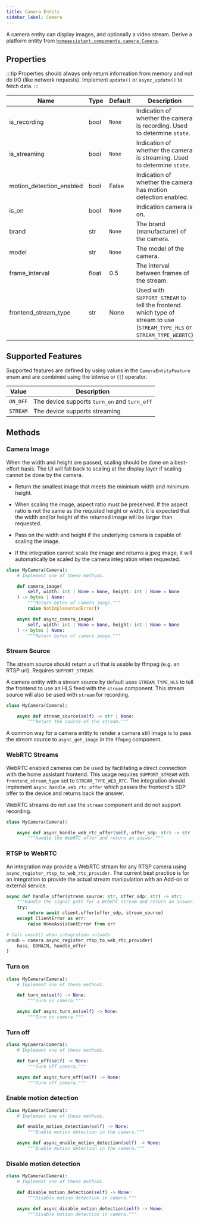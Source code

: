 ```yaml
---
title: Camera Entity
sidebar_label: Camera
---
```


A camera entity can display images, and optionally a video stream. Derive a platform entity from [`homeassistant.components.camera.Camera`](https://github.com/home-assistant/core/blob/dev/homeassistant/components/camera/__init__.py).

## Properties

:::tip
Properties should always only return information from memory and not do I/O (like network requests). Implement `update()` or `async_update()` to fetch data.
:::

| Name                     | Type  | Default | Description                                                                                                             |
| ------------------------ | ----- | ------- | ----------------------------------------------------------------------------------------------------------------------- |
| is_recording             | bool  | `None`  | Indication of whether the camera is recording. Used to determine `state`.                                               |
| is_streaming             | bool  | `None`  | Indication of whether the camera is streaming. Used to determine `state`.                                               |
| motion_detection_enabled | bool  | False   | Indication of whether the camera has motion detection enabled.                                                          |
| is_on                    | bool  | `None`  | Indication camera is on.                                                                                                |
| brand                    | str   | `None`  | The brand (manufacturer) of the camera.                                                                                 |
| model                    | str   | `None`  | The model of the camera.                                                                                                |
| frame_interval           | float | 0.5     | The interval between frames of the stream.                                                                              |
| frontend_stream_type     | str   | None    | Used with `SUPPORT_STREAM` to tell the frontend which type of stream to use (`STREAM_TYPE_HLS` or `STREAM_TYPE_WEBRTC`) |

## Supported Features

Supported features are defined by using values in the `CameraEntityFeature` enum
and are combined using the bitwise or (`|`) operator.

| Value    | Description                                  |
| -------- | -------------------------------------------- |
| `ON_OFF` | The device supports `turn_on` and `turn_off` |
| `STREAM` | The device supports streaming                |

## Methods

### Camera Image

When the width and height are passed, scaling should be done on a best-effort basis. The UI will fall back to scaling at the display layer if scaling cannot be done by the camera.

- Return the smallest image that meets the minimum width and minimum height.

- When scaling the image, aspect ratio must be preserved. If the aspect ratio is not the same as the requsted height or width, it is expected that the width and/or height of the returned image will be larger than requested.

- Pass on the width and height if the underlying camera is capable of scaling the image.

- If the integration cannot scale the image and returns a jpeg image, it will automatically be scaled by the camera integration when requested.

```python
class MyCamera(Camera):
    # Implement one of these methods.

    def camera_image(
        self, width: int | None = None, height: int | None = None
    ) -> bytes | None:
        """Return bytes of camera image."""
        raise NotImplementedError()

    async def async_camera_image(
        self, width: int | None = None, height: int | None = None
    ) -> bytes | None:
        """Return bytes of camera image."""

```

### Stream Source

The stream source should return a url that is usable by ffmpeg (e.g. an RTSP url). Requires `SUPPORT_STREAM`.

A camera entity with a stream source by default uses `STREAM_TYPE_HLS` to tell the frontend to use an HLS feed with the `stream` component. This stream source will also be used with `stream` for recording.

```python
class MyCamera(Camera):

    async def stream_source(self) -> str | None:
        """Return the source of the stream."""

```

A common way for a camera entity to render a camera still image is to pass the stream source to `async_get_image` in the `ffmpeg` component.

### WebRTC Streams

WebRTC enabled cameras can be used by facilitating a direct connection with the home assistant frontend. This usage requires `SUPPORT_STREAM` with `frontend_stream_type` set to `STREAM_TYPE_WEB_RTC`. The integration should implement `async_handle_web_rtc_offer` which passes the frontend's SDP offer to the device and returns back the answer.

WebRTC streams do not use the `stream` component and do not support recording.

```python
class MyCamera(Camera):

    async def async_handle_web_rtc_offer(self, offer_sdp: str) -> str | None:
        """Handle the WebRTC offer and return an answer."""
```

### RTSP to WebRTC

An integration may provide a WebRTC stream for any RTSP camera using `async_register_rtsp_to_web_rtc_provider`. The current best practice is for an integration to provide the actual stream manipulation with an Add-on or external service.

```python
async def handle_offer(stream_source: str, offer_sdp: str) -> str:
    """Handle the signal path for a WebRTC stream and return an answer."""
    try:
        return await client.offer(offer_sdp, stream_source)
    except ClientError as err:
        raise HomeAssistantError from err

# Call unsub() when integration unloads
unsub = camera.async_register_rtsp_to_web_rtc_provider(
    hass, DOMAIN, handle_offer
)
```

### Turn on

```python
class MyCamera(Camera):
    # Implement one of these methods.

    def turn_on(self) -> None:
        """Turn on camera."""

    async def async_turn_on(self) -> None:
        """Turn on camera."""
```

### Turn off

```python
class MyCamera(Camera):
    # Implement one of these methods.

    def turn_off(self) -> None:
        """Turn off camera."""

    async def async_turn_off(self) -> None:
        """Turn off camera."""
```

### Enable motion detection

```python
class MyCamera(Camera):
    # Implement one of these methods.

    def enable_motion_detection(self) -> None:
        """Enable motion detection in the camera."""

    async def async_enable_motion_detection(self) -> None:
        """Enable motion detection in the camera."""
```

### Disable motion detection

```python
class MyCamera(Camera):
    # Implement one of these methods.

    def disable_motion_detection(self) -> None:
        """Disable motion detection in camera."""

    async def async_disable_motion_detection(self) -> None:
        """Disable motion detection in camera."""
```
